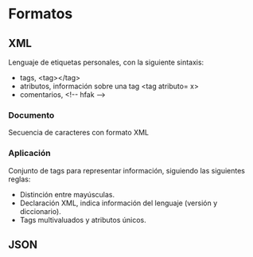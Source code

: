 # Formatos
## XML
Lenguaje de etiquetas personales, con la siguiente sintaxis:
- tags, \<tag>\</tag>
- atributos, información sobre una tag \<tag atributo= x>
- comentarios, \<!-- hfak --\>

### Documento
Secuencia de caracteres con formato XML
### Aplicación
Conjunto de tags para representar  información, siguiendo las siguientes reglas:
- Distinción entre mayúsculas.
- Declaración XML, indica información del lenguaje (versión y diccionario).
- Tags multivaluados y atributos únicos.

## JSON